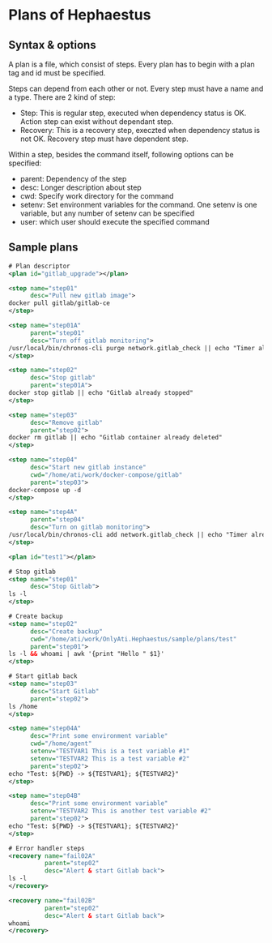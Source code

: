 # Plans of Hephaestus

## Syntax & options
A plan is a file, which consist of steps. Every plan has to begin with a plan tag and id must be specified.

Steps can depend from each other or not. Every step must have a name and a type. There are 2 kind of step:
- Step: This is regular step, executed when dependency status is OK. Action step can exist without dependant step.
- Recovery: This is a recovery step, execzted when dependency status is not OK. Recovery step must have dependent step.

Within a step, besides the command itself, following options can be specified:
- parent: Dependency of the step
- desc: Longer description about step
- cwd: Specify work directory for the command
- setenv: Set environment variables for the command. One setenv is one variable, but any number of setenv can be specified
- user: which user should execute the specified command

## Sample plans

```xml
# Plan descriptor
<plan id="gitlab_upgrade"></plan>

<step name="step01"
      desc="Pull new gitlab image">
docker pull gitlab/gitlab-ce
</step>

<step name="step01A"
      parent="step01"
      desc="Turn off gitlab monitoring">
/usr/local/bin/chronos-cli purge network.gitlab_check || echo "Timer already purged"
</step>

<step name="step02"
      desc="Stop gitlab"
      parent="step01A">
docker stop gitlab || echo "Gitlab already stopped"
</step>

<step name="step03"
      desc="Remove gitlab"
      parent="step02">
docker rm gitlab || echo "Gitlab container already deleted"
</step>

<step name="step04"
      desc="Start new gitlab instance"
      cwd="/home/ati/work/docker-compose/gitlab"
      parent="step03">
docker-compose up -d
</step>

<step name="step4A"
      parent="step04"
      desc="Turn on gitlab monitoring">
/usr/local/bin/chronos-cli add network.gitlab_check || echo "Timer already added"
</step>
```

```xml
<plan id="test1"></plan>

# Stop gitlab
<step name="step01" 
      desc="Stop Gitlab">
ls -l
</step>

# Create backup
<step name="step02" 
      desc="Create backup" 
      cwd="/home/ati/work/OnlyAti.Hephaestus/sample/plans/test"
      parent="step01">
ls -l && whoami | awk '{print "Hello " $1}'
</step>

# Start gitlab back
<step name="step03"
      desc="Start Gitlab"
      parent="step02">
ls /home
</step>

<step name="step04A"
      desc="Print some environment variable"
      cwd="/home/agent"
      setenv="TESTVAR1 This is a test variable #1"
      setenv="TESTVAR2 This is a test variable #2"
      parent="step02">
echo "Test: ${PWD} -> ${TESTVAR1}; ${TESTVAR2}"
</step>

<step name="step04B"
      desc="Print some environment variable"
      setenv="TESTVAR2 This is another test variable #2"
      parent="step02">
echo "Test: ${PWD} -> ${TESTVAR1}; ${TESTVAR2}"
</step>

# Error handler steps
<recovery name="fail02A"
          parent="step02"
          desc="Alert & start Gitlab back">
ls -l
</recovery>

<recovery name="fail02B"
          parent="step02"
          desc="Alert & start Gitlab back">
whoami
</recovery>

```
